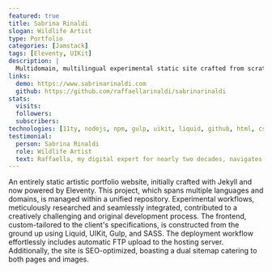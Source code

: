 ```yaml
---
featured: true
title: Sabrina Rinaldi
slogan: Wildlife Artist
type: Portfolio
categories: [Jamstack]
tags: [Eleventy, UIKit]
description: |
  Multidomain, multilingual experimental static site crafted from scratch with custom tools for a unique digital showcase.
links:
  demo: https://www.sabrinarinaldi.com
  github: https://github.com/raffaellarinaldi/sabrinarinaldi
stats:
  visits:
  followers:
  subscribers:
technologies: [11ty, nodejs, npm, gulp, uikit, liquid, github, html, css, sass, javascript, cloud9]
testimonial:
  person: Sabrina Rinaldi
  role: Wildlife Artist
  text: Raffaella, my digital expert for nearly two decades, navigates the digital landscape seamlessly, showcasing unmatched expertise. She's definitely the best in the game!
---
```

An entirely static artistic portfolio website, initially crafted with Jekyll and now powered by Eleventy. This project, which spans multiple languages and domains, is managed within a unified repository. Experimental workflows, meticulously researched and seamlessly integrated, contributed to a creatively challenging and original development process. The frontend, custom-tailored to the client's specifications, is constructed from the ground up using Liquid, UIKit, Gulp, and SASS. The deployment workflow effortlessly includes automatic FTP upload to the hosting server. Additionally, the site is SEO-optimized, boasting a dual sitemap catering to both pages and images.
